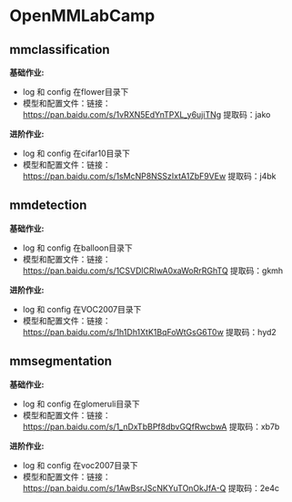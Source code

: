 # OpenMMLabCamp
## mmclassification
__基础作业:__
- log 和 config 在flower目录下
- 模型和配置文件：链接：https://pan.baidu.com/s/1vRXN5EdYnTPXL_y6ujiTNg 提取码：jako

__进阶作业:__
- log 和 config 在cifar10目录下
- 模型和配置文件：链接：https://pan.baidu.com/s/1sMcNP8NSSzIxtA1ZbF9VEw 提取码：j4bk

## mmdetection
__基础作业:__
- log 和 config 在balloon目录下
- 模型和配置文件：链接：https://pan.baidu.com/s/1CSVDlCRIwA0xaWoRrRGhTQ 提取码：gkmh 

__进阶作业:__
- log 和 config 在VOC2007目录下
- 模型和配置文件：链接：https://pan.baidu.com/s/1h1Dh1XtK1BqFoWtGsG6T0w 提取码：hyd2

## mmsegmentation
__基础作业:__
- log 和 config 在glomeruli目录下
- 模型和配置文件：链接：https://pan.baidu.com/s/1_nDxTbBPf8dbvGQfRwcbwA 提取码：xb7b

__进阶作业:__
- log 和 config 在voc2007目录下
- 模型和配置文件：链接：https://pan.baidu.com/s/1AwBsrJScNKYuTOnOkJfA-Q 提取码：2e4c 

